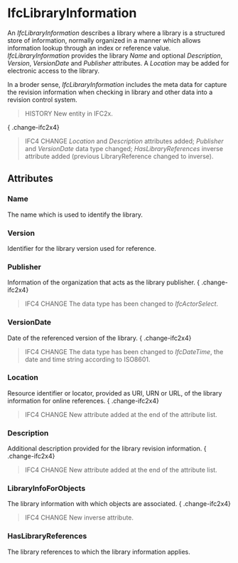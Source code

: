 # IfcLibraryInformation

An _IfcLibraryInformation_ describes a library where a library is a structured store of information, normally organized in a manner which allows information lookup through an index or reference value. _IfcLibraryInformation_ provides the library _Name_ and optional _Description_, _Version_, _VersionDate_ and _Publisher_ attributes. A _Location_ may be added for electronic access to the library.

In a broder sense, _IfcLibraryInformation_ includes the meta data for capture the revision information when checking in library and other data into a revision control system.

> HISTORY  New entity in IFC2x.

{ .change-ifc2x4}
> IFC4 CHANGE  _Location_ and _Description_ attributes added; _Publisher_ and _VersionDate_ data type changed; _HasLibraryReferences_ inverse attribute added (previous LibraryReference changed to inverse).

## Attributes

### Name
The name which is used to identify the library.

### Version
Identifier for the library version used for reference.

### Publisher
Information of the organization that acts as the library publisher.
{ .change-ifc2x4}
> IFC4 CHANGE  The data type has been changed to _IfcActorSelect_.

### VersionDate
Date of the referenced version of the library.
{ .change-ifc2x4}
> IFC4 CHANGE  The data type has been changed to _IfcDateTime_, the date and time string according to ISO8601.

### Location
Resource identifier or locator, provided as URI, URN or URL, of the library information for online references.
{ .change-ifc2x4}
> IFC4 CHANGE  New attribute added at the end of the attribute list.

### Description
Additional description provided for the library revision information.
{ .change-ifc2x4}
> IFC4 CHANGE  New attribute added at the end of the attribute list.

### LibraryInfoForObjects
The library information with which objects are associated.
{ .change-ifc2x4}
> IFC4 CHANGE  New inverse attribute.

### HasLibraryReferences
The library references to which the library information applies.
